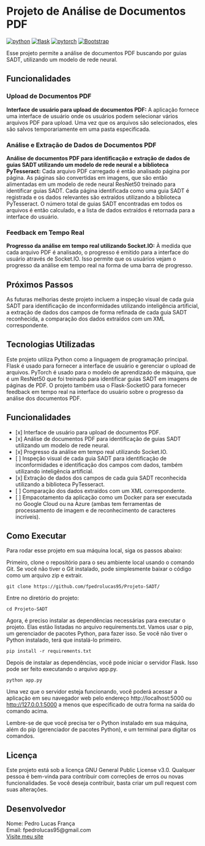 <h1>Projeto de Análise de Documentos PDF</h1>
<p align="left">
    <a href="https://www.python.org" target="_blank"> <img src="https://img.shields.io/badge/Python-3776AB?style=for-the-badge&logo=python&logoColor=white" alt="python"/></a>
    <a href="https://flask.palletsprojects.com/" target="_blank"> <img src="https://img.shields.io/badge/Flask-000000?style=for-the-badge&logo=flask&logoColor=white" alt="flask"/></a>
    <a href="https://pytorch.org/" target="_blank"> <img src="https://img.shields.io/badge/PyTorch-EE4C2C?style=for-the-badge&logo=pytorch&logoColor=white" alt="pytorch"/></a>
    <a href="https://getbootstrap.com/" target="_blank"> <img src="https://img.shields.io/badge/Bootstrap-000000?style=for-the-badge&logo=Bootstrap&logoColor=white" alt="Bootstrap"/></a>
</p>

<p>Esse projeto permite a análise de documentos PDF buscando por guias SADT, utilizando um modelo de rede neural.</p>

<h2>Funcionalidades</h2>
<h3>Upload de Documentos PDF</h3>
<p><b>Interface de usuário para upload de documentos PDF:</b> A aplicação fornece uma interface de usuário onde os usuários podem selecionar vários arquivos PDF para upload. Uma vez que os arquivos são selecionados, eles são salvos temporariamente em uma pasta especificada.</p>
<h3>Análise e Extração de Dados de Documentos PDF</h3>
<p><b>Análise de documentos PDF para identificação e extração de dados de guias SADT utilizando um modelo de rede neural e a biblioteca PyTesseract:</b> Cada arquivo PDF carregado é então analisado página por página. As páginas são convertidas em imagens, que são então alimentadas em um modelo de rede neural ResNet50 treinado para identificar guias SADT. Cada página identificada como uma guia SADT é registrada e os dados relevantes são extraídos utilizando a biblioteca PyTesseract. O número total de guias SADT encontradas em todos os arquivos é então calculado, e a lista de dados extraídos é retornada para a interface do usuário.</p>
<h3>Feedback em Tempo Real</h3>
<p><b>Progresso da análise em tempo real utilizando Socket.IO:</b> À medida que cada arquivo PDF é analisado, o progresso é emitido para a interface do usuário através de Socket.IO. Isso permite que os usuários vejam o progresso da análise em tempo real na forma de uma barra de progresso.</p>

<h2>Próximos Passos</h2>
<p>As futuras melhorias deste projeto incluem a inspeção visual de cada guia SADT para identificação de inconformidades utilizando inteligência artificial, a extração de dados dos campos de forma refinada de cada guia SADT reconhecida, a comparação dos dados extraídos com um XML correspondente.</p>

<h2>Tecnologias Utilizadas</h2>
<p>Este projeto utiliza Python como a linguagem de programação principal. Flask é usado para fornecer a interface de usuário e gerenciar o upload de arquivos. PyTorch é usado para o modelo de aprendizado de máquina, que é um ResNet50 que foi treinado para identificar guias SADT em imagens de páginas de PDF. O projeto também usa o Flask-SocketIO para fornecer feedback em tempo real na interface do usuário sobre o progresso da análise dos documentos PDF.</p>

<h2>Funcionalidades</h2>
<ul>
    <li>[x] Interface de usuário para upload de documentos PDF.</li>
    <li>[x] Análise de documentos PDF para identificação de guias SADT utilizando um modelo de rede neural.</li>
    <li>[x] Progresso da análise em tempo real utilizando Socket.IO.</li>
    <li>[ ] Inspeção visual de cada guia SADT para identificação de inconformidades e identificação dos campos com dados, também utilizando inteligência artificial.</li>
    <li>[x] Extração de dados dos campos de cada guia SADT reconhecida utilizando a biblioteca PyTesseract.</li>
    <li>[ ] Comparação dos dados extraídos com um XML correspondente.</li>
    <li>[ ] Empacotamento da aplicação como um Docker para ser executada no Google Cloud ou na Azure (ambas tem ferramentas de processamento de imagem e de reconhecimento de caracteres incríveis).</li>
</ul>

<h2>Como Executar</h2>
<p>Para rodar esse projeto em sua máquina local, siga os passos abaixo:</p>
Primeiro, clone o repositório para o seu ambiente local usando o comando Git. Se você não tiver o Git instalado, pode simplesmente baixar o código como um arquivo zip e extrair.

```
git clone https://github.com/fpedrolucas95/Projeto-SADT/
```

Entre no diretório do projeto:
```
cd Projeto-SADT
```
Agora, é preciso instalar as dependências necessárias para executar o projeto. Elas estão listadas no arquivo requirements.txt. Vamos usar o pip, um gerenciador de pacotes Python, para fazer isso. Se você não tiver o Python instalado, terá que instalá-lo primeiro.
```
pip install -r requirements.txt
```
Depois de instalar as dependências, você pode iniciar o servidor Flask. Isso pode ser feito executando o arquivo app.py.
```
python app.py
```
Uma vez que o servidor esteja funcionando, você poderá acessar a aplicação em seu navegador web pelo endereço http://localhost:5000 ou http://127.0.0.1:5000 a menos que especificado de outra forma na saída do comando acima.
<p>Lembre-se de que você precisa ter o Python instalado em sua máquina, além do pip (gerenciador de pacotes Python), e um terminal para digitar os comandos.</p>


<h2>Licença</h2>
<p>Este projeto está sob a licença GNU General Public License v3.0. Qualquer pessoa é bem-vinda para contribuir com correções de erros ou novas funcionalidades. Se você deseja contribuir, basta criar um pull request com suas alterações.</p>

<h2>Desenvolvedor</h2>

<p>Nome: Pedro Lucas França<br>
Email: fpedrolucas95@gmail.com<br>
<a href="https://www.francadev.com.br" target=_blank>Visite meu site</a></p>
